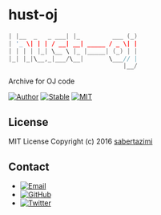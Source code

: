 # hust-oj

```cpp
| |__  _   _ ___| |_         ___ (_)
| '_ \| | | / __| __| _____ / _ \| |
| | | | |_| \__ \ |_ |_____| (_) | |
|_| |_|\__,_|___/\__|       \___// |
                                |__/
```

Archive for OJ code

[![Author](https://img.shields.io/badge/author-sabertazimi-lightgrey.svg)](https://github.com/sabertazimi)
[![Stable](https://img.shields.io/badge/stability-stable-brightgreen.svg)](https://github.com/sabertazimi/hust-oj)
[![MIT](https://img.shields.io/badge/license-mit-brightgreen.svg)](https://raw.githubusercontent.com/sabertazimi/hust-oj/master/LICENSE)

## License

MIT License Copyright (c) 2016 [sabertazimi](https://github.com/sabertazimi)

## Contact

-   [![Email](https://img.shields.io/badge/mailto-sabertazimi-brightgreen.svg?style=flat-square)](mailto:sabertazimi@gmail.com)
-   [![GitHub](https://img.shields.io/badge/contact-github-000000.svg?style=flat-square)](https://github.com/sabertazimi)
-   [![Twitter](https://img.shields.io/badge/contact-twitter-blue.svg?style=flat-square)](https://twitter.com/sabertazimi)
